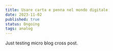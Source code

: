 ```yaml
---
title: Usare carta e penna nel mondo digitale
date: 2023-11-02
published: true
status: Ongoing
tags: analog 
---
```


Just testing micro blog cross post.

